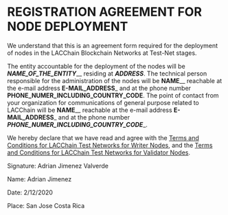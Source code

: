 # REGISTRATION AGREEMENT FOR NODE DEPLOYMENT

We understand that this is an agreement form required for the deployment of nodes in the LACChain Blockchain Networks at Test-Net stages.

The entity accountable for the deployment of the nodes will be ___NAME_OF_THE_ENTITY_____ residing at _____ADDRESS_____. The technical person responsible for the administration of the nodes will be __NAME____ reachable at the e-mail address ____E-MAIL_ADDRESS_____ and at the phone number ____PHONE_NUMER_INCLUDING_COUNTRY_CODE____. The point of contact from your organization for communications of general purpose related to LACChain will be __NAME____ reachable at the e-mail address ____E-MAIL_ADDRESS_____ and at the phone number ___PHONE_NUMER_INCLUDING_COUNTRY_CODE____. 

We hereby declare that we have read and agree with the [Terms and Conditions for LACChain Test Networks for Writer Nodes](https://github.com/lacchain/pantheon-network/blob/master/TERMS_AND_COND_WRITER_NODE.md), and the [Terms and Conditions for LACChain Test Networks for Validator Nodes](https://github.com/lacchain/pantheon-network/blob/master/TERMS_AND_COND_VAL_NODE.md).  

Signature: Adrian Jimenez Valverde

Name: Adrian Jimenez

Date: 2/12/2020

Place: San Jose Costa Rica
